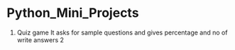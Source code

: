 # Python_Mini_Projects
1. Quiz game
   It asks for sample questions and gives percentage and no of write answers
2
